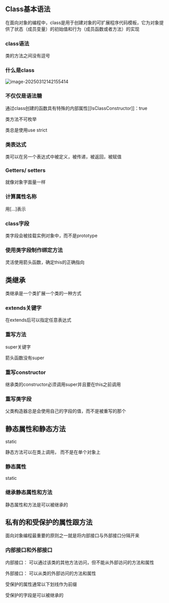## Class基本语法

在面向对象的编程中，class是用于创建对象的可扩展程序代码模板，它为对象提供了状态（成员变量）的初始值和行为（成员函数或者方法）的实现

### class语法

类的方法之间没有逗号

### 什么是class

![image-20250312142155414](https://raw.githubusercontent.com/JoeyXXia/MyPictureData/main/image-20250312142155414.png)

### 不仅仅是语法糖

通过class创建的函数具有特殊的内部属性[[IsClassConstructor]]：true

类方法不可枚举

类总是使用use strict

### 类表达式

类可以在另一个表达式中被定义，被传递，被返回，被赋值

### Getters/ setters

就像对象字面量一样

### 计算属性名称

用[...]表示

### class字段

类字段会被挂载实例对象中，而不是prototype

### 使用类字段制作绑定方法

灵活使用箭头函数，确定this的正确指向



## 类继承

类继承是一个类扩展一个类的一种方式

### extends关键字

在extends后可以指定任意表达式

### 重写方法

super关键字

箭头函数没有super

### 重写constructor

继承类的constructor必须调用super并且要在this之前调用

### 重写类字段

父类构造器总是会使用自己的字段的值，而不是被重写的那个



## 静态属性和静态方法

static

静态方法可以在类上调用， 而不是在单个对象上

### 静态属性

static

### 继承静态属性和方法

静态属性和方法是可以被继承的



## 私有的和受保护的属性跟方法

面向对象编程最重要的原则之一就是将内部接口与外部接口分隔开来

### 内部接口和外部接口

内部接口： 可以通过该类的其他方法访问，但不能从外部访问的方法和属性

外部接口： 可以从类的外部访问的方法和属性



受保护的属性通常以下划线作为前缀

受保护的字段是可以被继承的



## 

